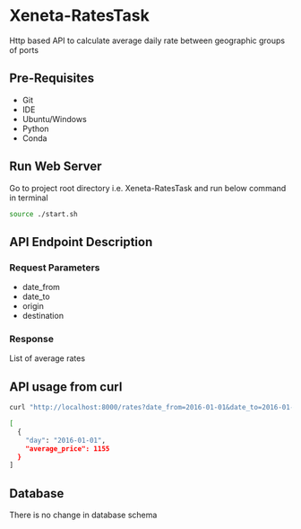 # Xeneta-RatesTask
Http based API to calculate average daily rate between geographic groups of ports

## Pre-Requisites
* Git
* IDE
* Ubuntu/Windows
* Python
* Conda

## Run Web Server

Go to project root directory i.e. Xeneta-RatesTask and run below command in terminal
```bash
source ./start.sh
```

## API Endpoint Description

### Request Parameters

* date_from
* date_to
* origin
* destination

### Response

List of average rates


## API usage from curl
```bash
curl "http://localhost:8000/rates?date_from=2016-01-01&date_to=2016-01-01&origin=CNGGZ&destination=EETLL"

[
  {
    "day": "2016-01-01",
    "average_price": 1155
  }
]
```

##  Database

There is no change in database schema
